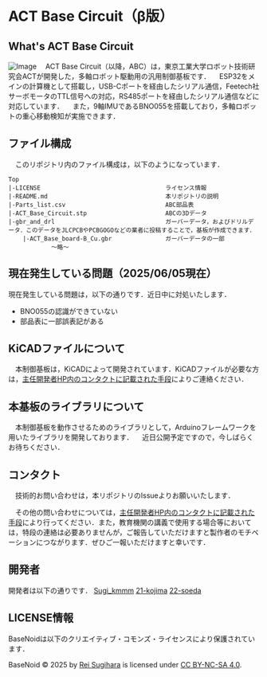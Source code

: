 # ACT Base Circuit（β版）
## What's ACT Base Circuit
![Image](https://github.com/user-attachments/assets/9c1ff4e7-ef69-43a2-a87d-43eb80ff22f7)
　ACT Base Circuit（以降，ABC）は，東京工業大学ロボット技術研究会ACTが開発した，多軸ロボット駆動用の汎用制御基板です．
　ESP32をメインの計算機として搭載し，USB-Cポートを経由したシリアル通信，Feetech社サーボモータのTTL信号への対応，RS485ポートを経由したシリアル通信などに対応しています．
　また，9軸IMUであるBNO055を搭載しており，多軸ロボットの重心移動検知が実施できます．

## ファイル構成
　このリポジトリ内のファイル構成は，以下のようになっています．
```
Top
|-LICENSE                                   ライセンス情報
|-README.md                                 本リポジトリの説明
|-Parts_list.csv                            ABC部品表
|-ACT_Base_Circuit.stp                      ABCの3Dデータ
|-gbr_and_drl                               ガーバーデータ，およびドリルデータ．このデータをJLCPCBやPCBGOGOなどの業者に投稿することで，基板が作成できます．
    |-ACT_Base_board-B_Cu.gbr               ガーバーデータの一部
            ～略～
```
## 現在発生している問題（2025/06/05現在）
現在発生している問題は，以下の通りです．近日中に対処いたします．
- BNO055の認識ができていない
- 部品表に一部誤表記がある

## KiCADファイルについて
　本制御基板は，KiCADによって開発されています．KiCADファイルが必要な方は，[主任開発者HP内のコンタクトに記載された手段](https://sugi-kmmm.github.io/contact.html)によりご連絡ください．

## 本基板のライブラリについて
　本制御基板を動作させるためのライブラリとして，Arduinoフレームワークを用いたライブラリを開発しております．
　近日公開予定ですので，今しばらくお待ちください．

## コンタクト
　技術的お問い合わせは，本リポジトリのIssueよりお願いいたします．

　その他の問い合わせについては，[主任開発者HP内のコンタクトに記載された手段](https://sugi-kmmm.github.io/contact.html)により行ってください．また，教育機関の講義で使用する場合等においては，特段の連絡は必要ありませんが，ご報告していただけますと製作者のモチベーションにつながります．ぜひご一報いただけますと幸いです．

## 開発者
開発者は以下の通りです．
[Sugi_kmmm](https://github.com/Sugi-kmmm)
[21-kojima](https://github.com/21-kojima)
[22-soeda](https://github.com/22-soeda)


## LICENSE情報
BaseNoidは以下のクリエイティブ・コモンズ・ライセンスにより保護されています．

BaseNoid © 2025 by [Rei Sugihara](https://sugi-kmmm.github.io/index.html) is licensed under [CC BY-NC-SA 4.0](https://creativecommons.org/licenses/by-nc-sa/4.0/?ref=chooser-v1).